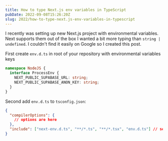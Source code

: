 ```yaml
---
title: How to type Next.js env variables in TypeScript
pubDate: 2022-09-08T15:26:20Z
slug: 2022/how-to-type-next.js-env-variables-in-typescript
---
```


I recently was setting up new Next.js project with environmental variables. Next supports them out of the box I wanted a bit more typing than `string | undefined`. I couldn't find it easily on Google so I created this post.

First create `env.d.ts` in root of your repository with environmental variables keys

```ts
namespace NodeJS {
  interface ProcessEnv {
    NEXT_PUBLIC_SUPABASE_URL: string;
    NEXT_PUBLIC_SUPABASE_ANON_KEY: string;
  }
}
```

Second add `env.d.ts` to `tsconfig.json`:

```json
{
  "compilerOptions": {
    // options are here
  },
  "include": ["next-env.d.ts", "**/*.ts", "**/*.tsx", "env.d.ts"] // see the last entry in array
}
```
